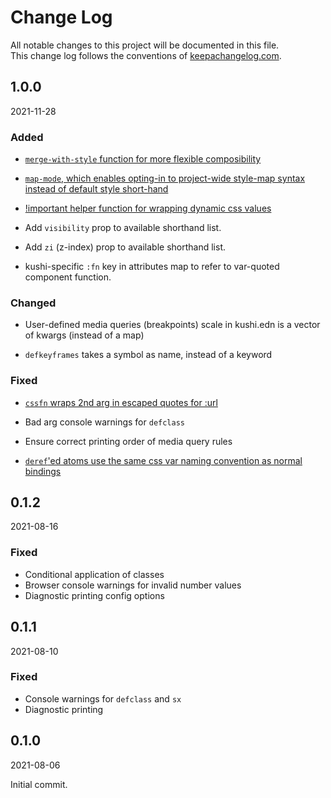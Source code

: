 # Change Log
All notable changes to this project will be documented in this file.<br>
This change log follows the conventions of [keepachangelog.com](http://keepachangelog.com/).

## 1.0.0
2021-11-28

### Added
- [`merge-with-style` function for more flexible composibility](https://github.com/paintparty/kushi/issues/1)

- [`map-mode`, which enables opting-in to project-wide style-map syntax instead of default style short-hand](https://github.com/paintparty/kushi/issues/5)

- [!important helper function for wrapping dynamic css values](https://github.com/paintparty/kushi/issues/3)

- Add `visibility` prop to available shorthand list.

- Add `zi` (z-index) prop to available shorthand list.

- kushi-specific `:fn` key in attributes map to refer to var-quoted component function.

### Changed
- User-defined media queries (breakpoints) scale in kushi.edn is a vector of kwargs (instead of a map)

- `defkeyframes` takes a symbol as name, instead of a keyword

### Fixed

- [`cssfn` wraps 2nd arg in escaped quotes for :url](https://github.com/paintparty/kushi/issues/2)

- Bad arg console warnings for `defclass`

- Ensure correct printing order of media query rules

- [`deref`'ed atoms use the same css var naming convention as normal bindings](https://github.com/paintparty/kushi/issues/5)

## 0.1.2
2021-08-16
### Fixed
- Conditional application of classes
- Browser console warnings for invalid number values
- Diagnostic printing config options

## 0.1.1
2021-08-10
### Fixed
- Console warnings for `defclass` and `sx`
- Diagnostic printing

## 0.1.0
2021-08-06

Initial commit.
